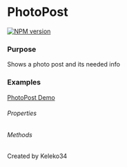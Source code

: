# PhotoPost

[![NPM version][npm-image]][npm-url]

### Purpose
Shows a photo post and its needed info

### Examples
[PhotoPost Demo](http://keleko34.github.io/KC/)

###### Properties
<!-- endinject -->

###### Methods
<!-- endinject -->


[npm-image]: https://img.shields.io/badge/NPM-0.0.1-green.svg?style=flat-square
[npm-url]: https://npmjs.org/package/KC

Created by Keleko34